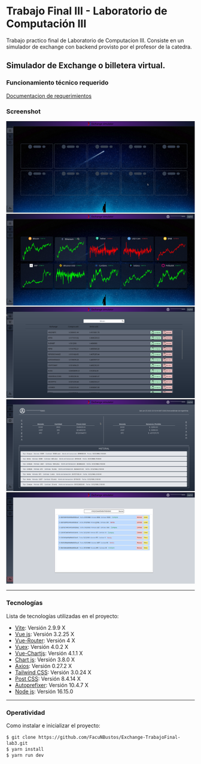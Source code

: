 # Trabajo Final III - Laboratorio de Computación III

Trabajo practico final de Laboratorio de Computacion III. Consiste en un simulador de exchange con backend provisto por el profesor de la catedra.

## Simulador de Exchange o  billetera virtual.

### Funcionamiento técnico requerido

[Documentacion de requerimientos](https://docs.google.com/document/d/1-GoGeBKLTa79gpkWHA5HM0OUmaFpOXic-kwy23VWDZ0/edit)

### Screenshot

![](./github_src/5.png)
![](./github_src/1.png)
![](./github_src/2.png)
![](./github_src/3.png)
![](./github_src/4.png)

***
### Tecnologías

Lista de tecnologías utilizadas en el proyecto:

* [Vite](https://vitejs.dev/): Versión 2.9.9 X
* [Vue js](https://vuejs.org/): Versión 3.2.25 X
* [Vue-Router](https://router.vuejs.org/): Versión 4 X
* [Vuex](https://vuex.vuejs.org/): Versión 4.0.2 X
* [Vue-Chartjs](https://vue-chartjs.org/): Versión 4.1.1 X
* [Chart js](https://vue-chartjs.org/): Versión 3.8.0 X
* [Axios](https://axios-http.com/docs/intro): Versión 0.27.2 X
* [Tailwind CSS](https://tailwindcss.com/): Versión 3.0.24 X
* [Post CSS](https://postcss.org/): Versión 8.4.14 X
* [Autoprefixer](https://github.com/postcss/autoprefixer): Versión 10.4.7 X
* [Node js](https://nodejs.org/es/): Versión 16.15.0

***
### Operatividad

Como instalar e inicializar el proyecto:
```
$ git clone https://github.com/FacuNBustos/Exchange-TrabajoFinal-lab3.git
$ yarn install
$ yarn run dev
```